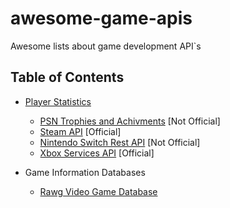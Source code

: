 # awesome-game-apis
Awesome lists about game development API`s

## Table of Contents

- [Player Statistics](#graphics)
  - [PSN Trophies and Achivments](https://psn-api.achievements.app/) [Not Official]
  - [Steam API](https://partner.steamgames.com/) [Official]
  - [Nintendo Switch Rest API](https://github.com/ZekeSnider/NintendoSwitchRESTAPI) [Not Official]
  - [Xbox Services API](https://docs.microsoft.com/en-us/gaming/gdk/_content/gc/live/get-started/live-gs-xbl-apis) [Official]

- Game Information Databases
  - [Rawg Video Game Database](https://rapidapi.com/accujazz/api/rawg-video-games-database)  
